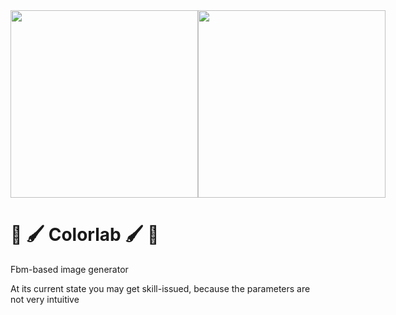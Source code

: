 <div style="display:flex">
  <img src="https://github.com/user-attachments/assets/ef9c0948-c22f-4325-862d-c41fa7feb6c1" height="300"/>
  <img src="https://github.com/user-attachments/assets/df3bd467-45db-4657-ae2c-321153fc47c6" height="300"/>
</div>

# 🌈 🖌️ Colorlab 🖌️ 🌈

Fbm-based image generator

At its current state you may get skill-issued, because the parameters are not very intuitive
